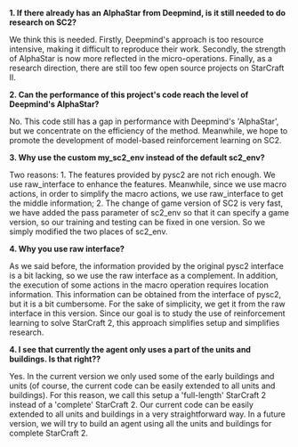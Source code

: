 **1. If there already has an AlphaStar from Deepmind, is it still needed to do research on SC2?**

We think this is needed. Firstly, Deepmind's approach is too resource intensive, making it difficult to reproduce their work. Secondly, the strength of AlphaStar is now more reflected in the micro-operations. Finally, as a research direction, there are still too few open source projects on StarCraft II. 

**2. Can the performance of this project's code reach the level of Deepmind's AlphaStar?**

No. This code still has a gap in performance with Deepmind's 'AlphaStar', but we concentrate on the efficiency of the method. Meanwhile, we hope to promote the development of model-based reinforcement learning on SC2.

**3. Why use the custom my_sc2_env instead of the default sc2_env?**

Two reasons: 1. The features provided by pysc2 are not rich enough. We use raw_interface to enhance the features. Meanwhile, since we use macro actions, in order to simplify the macro actions, we use raw_interface to get the middle information; 2. The change of game version of SC2 is very fast, we have added the pass parameter of sc2_env so that it can specify a game version, so our training and testing can be fixed in one version. So we simply modified the two places of sc2_env.

**4. Why you use raw interface?**

As we said before, the information provided by the original pysc2 interface is a bit lacking, so we use the raw interface as a complement. In addition, the execution of some actions in the macro operation requires location information. This information can be obtained from the interface of pysc2, but it is a bit cumbersome. For the sake of simplicity, we get it from the raw interface in this version. Since our goal is to study the use of reinforcement learning to solve StarCraft 2, this approach simplifies setup and simplifies research.

**4. I see that currently the agent only uses a part of the units and buildings. Is that right??**

Yes. In the current version we only used some of the early buildings and units (of course, the current code can be easily extended to all units and buildings). For this reason, we call this setup a 'full-length' StarCraft 2 instead of a 'complete' StarCraft 2. Our current code can be easily extended to all units and buildings in a very straightforward way. In a future version, we will try to build an agent using all the units and buildings for complete StarCraft 2.
